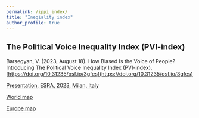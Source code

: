 ```yaml
---
permalink: /ippi_index/
title: "Ineqiality index"
author_profile: true
---
```


## The Political Voice Inequality Index (PVI-index)

Barsegyan, V. (2023, August 18). How Biased Is the Voice of People? Introducing The Political Voice Inequality Index (PVI-index). [https://doi.org/10.31235/osf.io/3gfes](https://doi.org/10.31235/osf.io/3gfes)

[Presentation, ESRA, 2023, Milan, Italy](../publications/V_Barsegyan_Pres_IPI_ESRA_Milan_230719.pdf)  

[World map](../publications/ipi_world_red_0.13.html)  

[Europe map](../publications/ipi_EU_red_0.4.html)  
